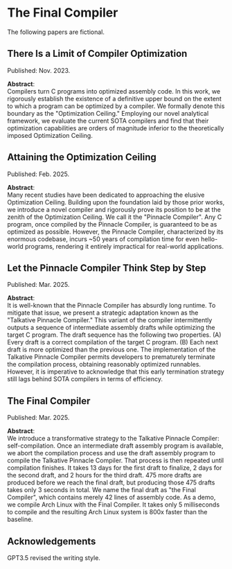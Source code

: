 # The Final Compiler
The following papers are fictional.  

## There Is a Limit of Compiler Optimization  
Published: Nov. 2023.  

**Abstract**:  
Compilers turn C programs into optimized assembly code. In this work, we rigorously establish the existence of a definitive upper bound on the extent to which a program can be optimized by a compiler. We formally denote this boundary as the "Optimization Ceiling." Employing our novel analytical framework, we evaluate the current SOTA compilers and find that their optimization capabilities are orders of magnitude inferior to the theoretically imposed Optimization Ceiling.  

## Attaining the Optimization Ceiling
Published: Feb. 2025. 

**Abstract**:  
Many recent studies have been dedicated to approaching the elusive Optimization Ceiling. Building upon the foundation laid by those prior works, we introduce a novel compiler and rigorously prove its position to be at the zenith of the Optimization Ceiling. We call it the "Pinnacle Compiler". Any C program, once compiled by the Pinnacle Compiler, is guaranteed to be as optimized as possible. However, the Pinnacle Compiler, characterized by its enormous codebase, incurs ~50 years of compilation time for even hello-world programs, rendering it entirely impractical for real-world applications.  

## Let the Pinnacle Compiler Think Step by Step  
Published: Mar. 2025. 

**Abstract**:  
It is well-known that the Pinnacle Compiler has absurdly long runtime. To mitigate that issue, we present a strategic adaptation known as the "Talkative Pinnacle Compiler." This variant of the compiler intermittently outputs a sequence of intermediate assembly drafts while optimizing the target C program. The draft sequence has the following two properties. (A) Every draft is a correct compilation of the target C program. (B) Each next draft is more optimized than the previous one. The implementation of the Talkative Pinnacle Compiler permits developers to prematurely terminate the compilation process, obtaining reasonably optimized runnables. However, it is imperative to acknowledge that this early termination strategy still lags behind SOTA compilers in terms of efficiency. 

## The Final Compiler
Published: Mar. 2025. 

**Abstract**:  
We introduce a transformative strategy to the Talkative Pinnacle Compiler: self-compilation. Once an intermediate draft assembly program is available, we abort the compilation process and use the draft assembly program to compile the Talkative Pinnacle Compiler. That process is then repeated until compilation finishes. It takes 13 days for the first draft to finalize, 2 days for the second draft, and 2 hours for the third draft. 475 more drafts are produced before we reach the final draft, but producing those 475 drafts takes only 3 seconds in total. We name the final draft as "the Final Compiler", which contains merely 42 lines of assembly code. As a demo, we compile Arch Linux with the Final Compiler. It takes only 5 milliseconds to compile and the resulting Arch Linux system is 800x faster than the baseline.  

## Acknowledgements
GPT3.5 revised the writing style.  
